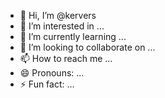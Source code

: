 - 👋 Hi, I’m @kervers
- 👀 I’m interested in ...
- 🌱 I’m currently learning ...
- 💞️ I’m looking to collaborate on ...
- 📫 How to reach me ...
- 😄 Pronouns: ...
- ⚡ Fun fact: ...

<!---
kervers/kervers is a ✨ special ✨ repository because its `README.md` (this file) appears on your GitHub profile.
You can click the Preview link to take a look at your changes.
--->
